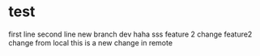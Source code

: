 # test
first line
second line
new branch dev
haha
sss
feature 2 change
feature2 change from local
this is a new change in remote

